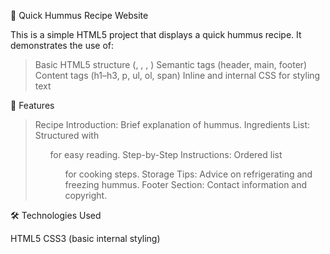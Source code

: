 🍴 Quick Hummus Recipe Website

This is a simple HTML5 project that displays a quick hummus recipe. It demonstrates the use of:
  >Basic HTML5 structure (<!DOCTYPE html>, <html>, <head>, <body>)
  >Semantic tags (header, main, footer)
  >Content tags (h1–h3, p, ul, ol, span)
  >Inline and internal CSS for styling text

📑 Features

>Recipe Introduction: Brief explanation of hummus.
>Ingredients List: Structured with <ul> for easy reading.
>Step-by-Step Instructions: Ordered list <ol> for cooking steps.
>Storage Tips: Advice on refrigerating and freezing hummus.
>Footer Section: Contact information and copyright.

🛠️ Technologies Used

HTML5
CSS3 (basic internal styling)
